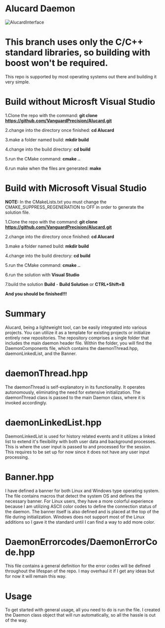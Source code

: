 # Alucard Daemon

![AlucardInterface](https://github.com/VanguardPrecision/Alucard/assets/111693121/fa430bbb-2e2e-4c0d-857c-c53248d1d4b9)

# This branch uses only the C/C++ standard libraries, so building with boost won't be required.


This repo is supported by most operating systems out there and building it very simple.

# Build without Microsft Visual Studio

1.Clone the repo with the command: **git clone https://github.com/VanguardPrecision/Alucard.git**

2.change into the directory once finished: **cd Alucard**

3.make a folder named build: **mkdir build**

4.change into the build directory: **cd build**

5.run the CMake command: **cmake ..**

6.run make when the files are generated: **make**


# Build with Microsoft Visual Studio

**NOTE:** In the CMakeLists.txt you must change the CMAKE_SUPPRESS_REGENERATION to OFF in order to generate the solution file.

1.Clone the repo with the command: **git clone https://github.com/VanguardPrecision/Alucard.git**

2.change into the directory once finished: **cd Alucard**

3.make a folder named build: **mkdir build**

4.change into the build directory: **cd build**

5.run the CMake command: **cmake ..**

6.run the solution with **Visual Studio**

7.build the solution **Build** - **Build Solution** or **CTRL+Shift+B**

**And you should be finished!!!**

# Summary
Alucard, being a lightweight tool, can be easily integrated into various projects. You can utilize it as a template for existing projects or initialize entirely new repositories.
The repository comprises a single folder that includes the main daemon header file. Within the folder, you will find the DaemonComponents file, which contains the daemonThread.hpp, daemonLinkedList, and the Banner.

# daemonThread.hpp
The daemonThread is self-explanatory in its functionality. It operates autonomously, eliminating the need for extensive initialization. The daemonThread class is passed to the main Daemon class, where it is invoked accordingly.

# daemonLinkedList.hpp
DaemonLinkedList is used for history related events and it utilizes a linked list to extend it's flexibility with both user data and background processes. This is where the user input is passed to and processed for the session. This requires to be set up for now since it does not have any user input processing. 

# Banner.hpp
I have defined a banner for both Linux and Windows type operating system. The file contains macros that detect the system OS and defines the necessary banner. For Linux users, they have a more colorful experience because I am utilizing ASCII color codes to define the connection status of the daemon. The banner itself is also defined and is placed at the top of the file during initialization. Windows does not support most of the Linux additions so I gave it the standard until I can find a way to add more color.

# DaemonErrorcodes/DaemonErrorCode.hpp
This file contains a general definition for the error codes will be defined throughout the lifespan of the repo. I may overhaul it if I get any ideas but for now it will remain this way.

# Usage
To get started with general usage, all you need to do is run the file. I created the Daemon class object that will run automatically, so all the hassle is out of the way.

